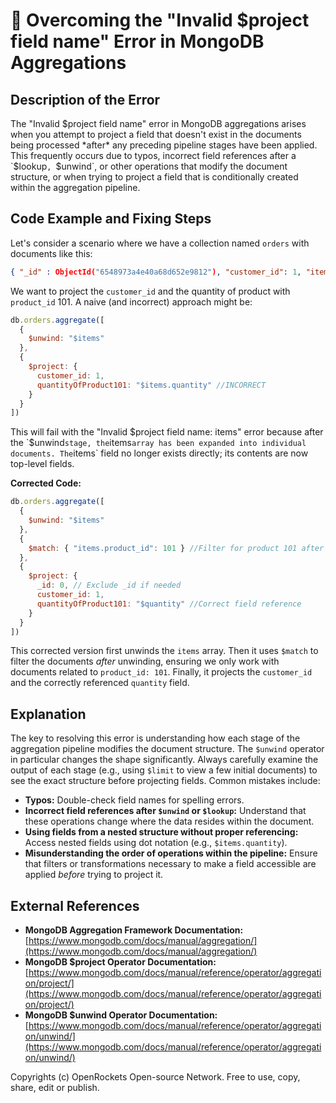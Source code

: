 # 🐞 Overcoming the "Invalid $project field name" Error in MongoDB Aggregations


## Description of the Error

The "Invalid $project field name" error in MongoDB aggregations arises when you attempt to project a field that doesn't exist in the documents being processed *after* any preceding pipeline stages have been applied. This frequently occurs due to typos, incorrect field references after a `$lookup`, `$unwind`, or other operations that modify the document structure, or when trying to project a field that is conditionally created within the aggregation pipeline.


## Code Example and Fixing Steps

Let's consider a scenario where we have a collection named `orders` with documents like this:

```json
{ "_id" : ObjectId("6548973a4e40a68d652e9812"), "customer_id": 1, "items": [ { "product_id": 101, "quantity": 2 }, { "product_id": 102, "quantity": 1 } ] }
```

We want to project the `customer_id` and the quantity of product with `product_id` 101.  A naive (and incorrect) approach might be:

```javascript
db.orders.aggregate([
  {
    $unwind: "$items"
  },
  {
    $project: {
      customer_id: 1,
      quantityOfProduct101: "$items.quantity" //INCORRECT
    }
  }
])
```

This will fail with the "Invalid $project field name: items" error because after the `$unwind` stage, the `items` array has been expanded into individual documents. The `items` field no longer exists directly; its contents are now top-level fields.


**Corrected Code:**

```javascript
db.orders.aggregate([
  {
    $unwind: "$items"
  },
  {
    $match: { "items.product_id": 101 } //Filter for product 101 after unwinding
  },
  {
    $project: {
      _id: 0, // Exclude _id if needed
      customer_id: 1,
      quantityOfProduct101: "$quantity" //Correct field reference
    }
  }
])
```

This corrected version first unwinds the `items` array.  Then it uses `$match` to filter the documents *after* unwinding, ensuring we only work with documents related to `product_id: 101`. Finally, it projects the `customer_id` and the correctly referenced `quantity` field.


## Explanation

The key to resolving this error is understanding how each stage of the aggregation pipeline modifies the document structure. The `$unwind` operator in particular changes the shape significantly.  Always carefully examine the output of each stage (e.g., using `$limit` to view a few initial documents) to see the exact structure before projecting fields.  Common mistakes include:

* **Typos:** Double-check field names for spelling errors.
* **Incorrect field references after `$unwind` or `$lookup`:**  Understand that these operations change where the data resides within the document.
* **Using fields from a nested structure without proper referencing:** Access nested fields using dot notation (e.g., `$items.quantity`).
* **Misunderstanding the order of operations within the pipeline:** Ensure that filters or transformations necessary to make a field accessible are applied *before* trying to project it.



## External References

* **MongoDB Aggregation Framework Documentation:** [https://www.mongodb.com/docs/manual/aggregation/](https://www.mongodb.com/docs/manual/aggregation/)
* **MongoDB $project Operator Documentation:** [https://www.mongodb.com/docs/manual/reference/operator/aggregation/project/](https://www.mongodb.com/docs/manual/reference/operator/aggregation/project/)
* **MongoDB $unwind Operator Documentation:** [https://www.mongodb.com/docs/manual/reference/operator/aggregation/unwind/](https://www.mongodb.com/docs/manual/reference/operator/aggregation/unwind/)


Copyrights (c) OpenRockets Open-source Network. Free to use, copy, share, edit or publish.

